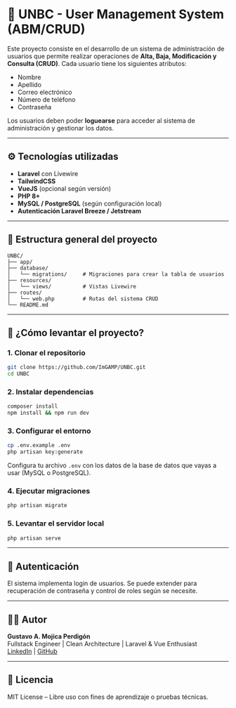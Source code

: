 # 👥 UNBC - User Management System (ABM/CRUD)

Este proyecto consiste en el desarrollo de un sistema de administración de usuarios que permite realizar operaciones de **Alta, Baja, Modificación y Consulta (CRUD)**. Cada usuario tiene los siguientes atributos:

- Nombre
- Apellido
- Correo electrónico
- Número de teléfono
- Contraseña

Los usuarios deben poder **loguearse** para acceder al sistema de administración y gestionar los datos.

---

## ⚙️ Tecnologías utilizadas

- **Laravel** con Livewire
- **TailwindCSS**
- **VueJS** (opcional según versión)
- **PHP 8+**
- **MySQL / PostgreSQL** (según configuración local)
- **Autenticación Laravel Breeze / Jetstream**

---

## 📂 Estructura general del proyecto

```
UNBC/
├── app/
├── database/
│   └── migrations/     # Migraciones para crear la tabla de usuarios
├── resources/
│   └── views/          # Vistas Livewire
├── routes/
│   └── web.php         # Rutas del sistema CRUD
└── README.md
```

---

## 🚀 ¿Cómo levantar el proyecto?

### 1. Clonar el repositorio
```bash
git clone https://github.com/ImGAMP/UNBC.git
cd UNBC
```

### 2. Instalar dependencias
```bash
composer install
npm install && npm run dev
```

### 3. Configurar el entorno
```bash
cp .env.example .env
php artisan key:generate
```

Configura tu archivo `.env` con los datos de la base de datos que vayas a usar (MySQL o PostgreSQL).

### 4. Ejecutar migraciones
```bash
php artisan migrate
```

### 5. Levantar el servidor local
```bash
php artisan serve
```

---

## 🔐 Autenticación

El sistema implementa login de usuarios. Se puede extender para recuperación de contraseña y control de roles según se necesite.

---

## 👨‍💻 Autor

**Gustavo A. Mojica Perdigón**  
Fullstack Engineer | Clean Architecture | Laravel & Vue Enthusiast  
[LinkedIn](https://www.linkedin.com/in/imgamp-it/) | [GitHub](https://github.com/ImGAMP)

---

## 📝 Licencia

MIT License – Libre uso con fines de aprendizaje o pruebas técnicas.
